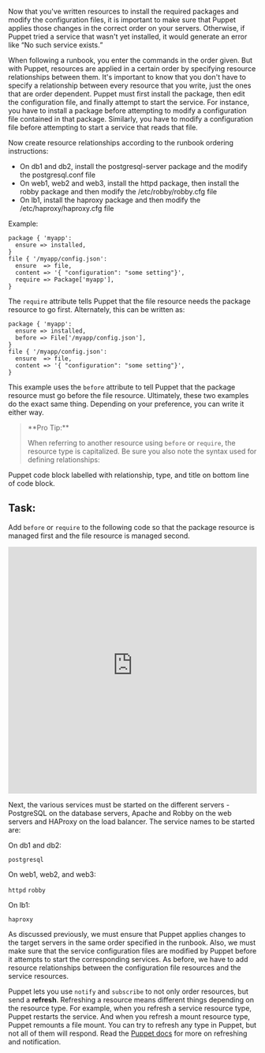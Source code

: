 Now that you've written resources to install the required packages and modify the configuration files, it is important to make sure that 
Puppet applies those changes in the correct order on your servers. Otherwise, if Puppet tried a service that wasn't yet installed, it 
would generate an error like <q>No such service exists.</q> 

When following a runbook, you enter the commands in the order given. But with Puppet, resources are applied in a certain order by 
specifying resource relationships between them. It's important to know that you don't have to specify a relationship between every 
resource that you write, just the ones that are order dependent. 
Puppet must first install the package, then edit the configuration file, and finally attempt to start the service. For instance, you have 
to install a package before attempting to modify a configuration file contained in that package. Similarly, you have to modify a 
configuration file before attempting to start a service that reads that file.

Now create resource relationships according to the runbook ordering instructions:

- On db1 and db2, install the postgresql-server package and the modify the postgresql.conf file
- On web1, web2 and web3, install the httpd package, then install the robby package and then modify the /etc/robby/robby.cfg file
- On lb1, install the haproxy package and then modify the /etc/haproxy/haproxy.cfg file

Example:

<div>
<pre><code class="language-none">package { 'myapp':
  ensure =&gt; installed,
}
file { '/myapp/config.json':
  ensure  =&gt; file,
  content =&gt; '{ "configuration": "some setting"}',
  require =&gt; Package['myapp'],
}</code></pre>
</div>
The <code>require</code> attribute tells Puppet that the file resource needs the package resource to go first. Alternately, this can be written as:

<div>
<pre><code class="language-none">package { 'myapp':
  ensure =&gt; installed,
  before =&gt; File['/myapp/config.json'],
}
file { '/myapp/config.json':
  ensure  =&gt; file,
  content =&gt; '{ "configuration": "some setting"}',
}
</code></pre>
</div>
This example uses the <code>before</code> attribute to tell Puppet that the package resource must go before the file resource. 
Ultimately, these two examples do the exact same thing. Depending on your preference, you can write it either way.

<blockquote>
**Pro Tip:**

When referring to another resource using <code>before</code> or <code>require</code>, the resource type is capitalized. Be sure you also 
note the syntax used for defining relationships:

</blockquote>
Puppet code block labelled with relationship, type, and title on bottom line of code block.

## Task:
Add <code>before</code> or <code>require</code> to the following code so that the package resource is managed first and the file resource 
is managed second.

<iframe src="https://magicbox.whatsaranjit.com/pfs/package_file" width="100%" height="500px" frameborder="0" /></iframe>

Next, the various services must be started on the different servers - PostgreSQL on the database servers, Apache and Robby on the web 
servers and HAProxy on the load balancer. The service names to be started are:

On db1 and db2:

```postgresql```

On web1, web2, and web3:

```httpd```
```robby```

On lb1:

```haproxy```

As discussed previously, we must ensure that Puppet applies changes to the target servers in the same order specified in the runbook. 
Also, we must make sure that the service configuration files are modified by Puppet before it attempts to start the corresponding 
services. As before, we have to add resource relationships between the configuration file resources and the service resources. 

Puppet lets you use <code>notify</code> and <code>subscribe</code> to not only order resources, but send a **refresh**. Refreshing a 
resource means different things depending on the resource type. For example, when you refresh a service resource type, Puppet restarts 
the service. And when you refresh a mount resource type, Puppet remounts a file mount. You can try to refresh any type in Puppet, but not 
all of them will respond. Read the [Puppet docs](https://puppet.com/docs/puppet/5.3/lang_relationships.html#refreshing-and-notification 
"") for more on refreshing and notification.
